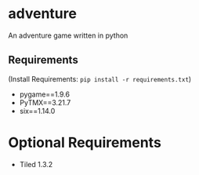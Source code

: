 # adventure
An adventure game written in python

## Requirements
(Install Requirements: `pip install -r requirements.txt`)

* pygame==1.9.6
* PyTMX==3.21.7
* six==1.14.0

# Optional Requirements
* Tiled 1.3.2